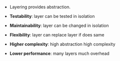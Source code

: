 - Layering provides abstraction.

- **Testability**: layer can be tested in isolation
- **Maintainability**: layer can be changed in isolation
- **Flexibility**: layer can replace layer if does same

- **Higher complexity**: high abstraction high complexity
- **Lower performance**: many layers much overhead